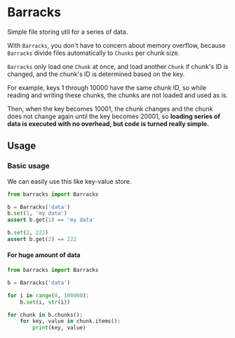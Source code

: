 # Barracks

Simple file storing util for a series of data.

  

With `Barracks`, you don't have to concern about memory overflow,
because `Barracks` divide files automatically to `Chunks` per chunk size.

`Barracks` only load one `Chunk` at once, and load another `Chunk` if chunk's ID is changed,
and the chunk's ID is determined based on the key.

For example, keys 1 through 10000 have the same chunk ID,
so while reading and writing these chunks, the chunks are not loaded and used as is.

Then, when the key becomes 10001, the chunk changes
and the chunk does not change again until the key becomes 20001,
so **loading series of data is executed with no overhead, but code is turned really simple.**


## Usage

### Basic usage
We can easily use this like key-value store.

```python
from barracks import Barracks

b = Barracks('data')
b.set(1, 'my data')
assert b.get(1) == 'my data'

b.set(2, 222)
assert b.get(2) == 222
```


#### For huge amount of data


```python
from barracks import Barracks

b = Barracks('data')

for i in range(0, 100000):
	b.set(i, str(i))

for chunk in b.chunks():
	for key, value in chunk.items():
		print(key, value)
```

